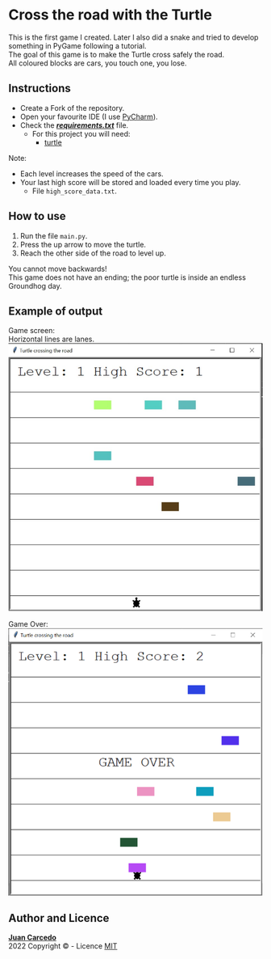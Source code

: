 # Cross the road with the Turtle
This is the first game I created. Later I also did a snake and tried to develop something in PyGame following a tutorial.  
The goal of this game is to make the Turtle cross safely the road.  
All coloured blocks are cars, you touch one, you lose.

## Instructions
- Create a Fork of the repository.
- Open your favourite IDE (I use [PyCharm](https://www.jetbrains.com/pycharm/)).
- Check the ***[requirements.txt](https://github.com/JuanCarcedo/Turtle-Crossing/blob/main/requirements.txt)*** file.  
  - For this project you will need:
    + [turtle](https://docs.python.org/3/library/turtle.html)

Note:  
- Each level increases the speed of the cars.
- Your last high score will be stored and loaded every time you play.
  - File ```high_score_data.txt```.

## How to use
1) Run the file ```main.py```.
2) Press the up arrow to move the turtle.  
3) Reach the other side of the road to level up.

You cannot move backwards!  
This game does not have an ending; the poor turtle is inside an endless Groundhog day.

## Example of output
Game screen:  
Horizontal lines are lanes.
![main_screen](readme_images/main_screen.PNG)

Game Over:  
![main_screen](readme_images/game_over.PNG)

## Author and Licence
**[Juan Carcedo](https://github.com/JuanCarcedo)**  
2022 Copyright © - Licence [MIT](https://github.com/JuanCarcedo/Turtle-Crossing/blob/main/LICENSE)
